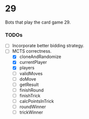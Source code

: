 # 29

Bots that play the card game 29. 

### TODOs
- [ ] Incorporate better bidding strategy.
- [ ] MCTS correctness.
  - [X] cloneAndRandomize
  - [X] currentPlayer
  - [X] players
  - [ ] validMoves
  - [ ] doMove
  - [ ] getResult
  - [ ] finishRound
  - [ ] finishTrick
  - [ ] calcPointsInTrick
  - [ ] roundWinner
  - [ ] trickWinner
